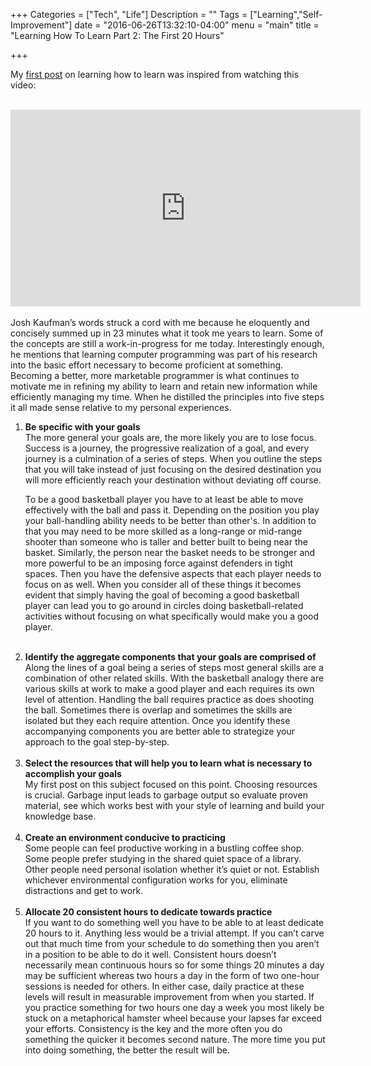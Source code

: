 +++
Categories = ["Tech", "Life"]
Description = ""
Tags = ["Learning","Self-Improvement"]
date = "2016-06-26T13:32:10-04:00"
menu = "main"
title = "Learning How To Learn Part 2: The First 20 Hours"

+++

My <a href="../Learning-How-To-Learn-Part-1/">first post</a> on learning how to learn was inspired from watching this video:<br/>
<br/>
<iframe width="560" height="315" src="https://www.youtube.com/embed/lB6K60mkmho" frameborder="0" allowfullscreen></iframe>
<br/>
<br/>
Josh Kaufman’s words struck a cord with me because he eloquently and concisely summed up in 23 minutes what it took me years to learn. Some of the concepts are still a work-in-progress for me today. Interestingly enough, he mentions that learning computer programming was part of his research into the basic effort necessary to become proficient at something. Becoming a better, more marketable programmer is what continues to motivate me in refining my ability to learn and retain new information while efficiently managing my time. When he distilled the principles into five steps it all made sense relative to my personal experiences.
<br/>
<ol>
<li><b>Be specific with your goals</b><br/>
The more general your goals are, the more likely you are to lose focus. Success is a journey, the progressive realization of a goal, and every journey is a culmination of a series of steps. When you outline the steps that you will take instead of just focusing on the desired destination you will more efficiently reach your destination without deviating off course.

To be a good basketball player you have to at least be able to move effectively with the ball and pass it. Depending on the position you play your ball-handling ability needs to be better than other's. In addition to that you may need to be more skilled as a long-range or mid-range shooter than someone who is taller and better built to being near the basket. Similarly, the person near the basket needs to be stronger and more powerful to be an imposing force against defenders in tight spaces. Then you have the defensive aspects that each player needs to focus on as well. When you consider all of these things it becomes evident that simply having the goal of becoming a good basketball player can lead you to go around in circles doing basketball-related activities without focusing on what specifically would make you a good player.
</li>
<br/>
<li><b>Identify the aggregate components that your goals are comprised of</b><br/>
Along the lines of a goal being a series of steps most general skills are a combination of other related skills. With the basketball analogy there are various skills at work to make a good player and each requires its own level of attention. Handling the ball requires practice as does shooting the ball. Sometimes there is overlap and sometimes the skills are isolated but they each require attention. Once you identify these accompanying components you are better able to strategize your approach to the goal step-by-step.
</li>
<br/>
<li><b>Select the resources that will help you to learn what is necessary to accomplish your goals</b><br/>
My first post on this subject focused on this point. Choosing resources is crucial. Garbage input leads to garbage output so evaluate proven material, see which works best with your style of learning and build your knowledge base.
</li>
<br/>
<li><b>Create an environment conducive to practicing</b><br/>
Some people can feel productive working in a bustling coffee shop. Some people prefer studying in the shared quiet space of a library. Other people need personal isolation whether it’s quiet or not. Establish whichever environmental configuration works for you, eliminate distractions and get to work.
</li>
<br/>
<li><b>Allocate 20 consistent hours to dedicate towards practice</b><br/>
If you want to do something well you have to be able to at least dedicate 20 hours to it. Anything less would be a trivial attempt. If you can’t carve out that much time from your schedule to do something then you aren’t in a position to be able to do it well. Consistent hours doesn’t necessarily mean continuous hours so for some things 20 minutes a day may be sufficient whereas two hours a day in the form of two one-hour sessions is needed for others. In either case, daily practice at these levels will result in measurable improvement from when you started. If you practice something for two hours one day a week you most likely be stuck on a metaphorical hamster wheel because your lapses far exceed your efforts. Consistency is the key and the more often you do something the quicker it becomes second nature. The more time you put into doing something, the better the result will be.
</li>
</ol>
